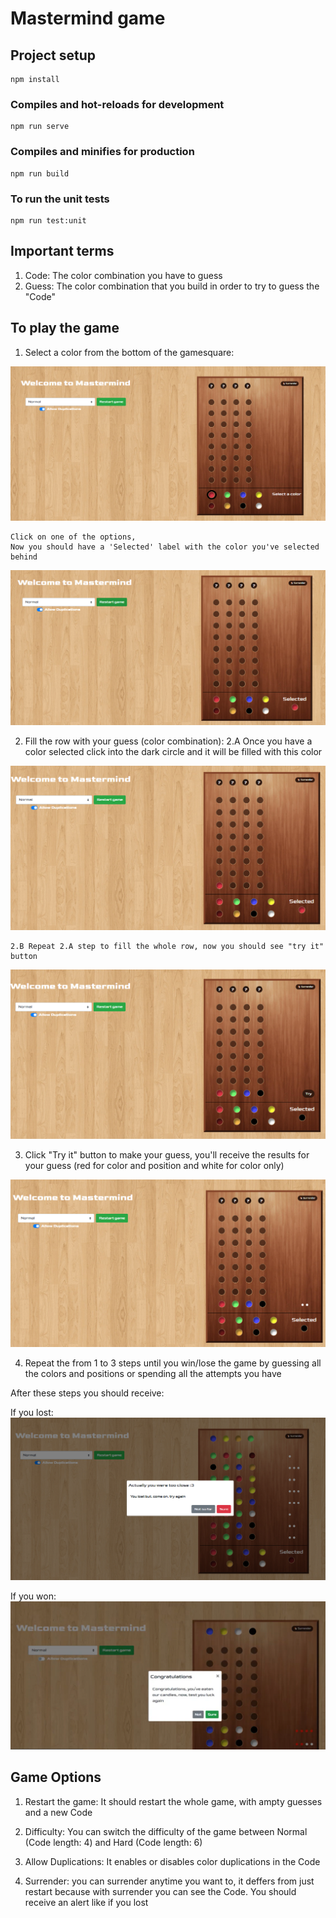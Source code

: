 # Mastermind game

## Project setup
```
npm install
```
### Compiles and hot-reloads for development
```
npm run serve
```
### Compiles and minifies for production
```
npm run build
```
### To run the unit tests
```
npm run test:unit
```
## Important terms

1. Code: The color combination you have to guess
2. Guess: The color combination that you build in order to try to guess the "Code"

## To play the game

1. Select a color from the bottom of the gamesquare:

![alt text](https://github.com/WilsonAlmonte/mastermind-game/blob/main/steps-to-play/1.png?raw=true)

    Click on one of the options,
    Now you should have a 'Selected' label with the color you've selected behind

![alt text](https://github.com/WilsonAlmonte/mastermind-game/blob/main/steps-to-play/2.png?raw=true)

2. Fill the row with your guess (color combination): 
    2.A Once you have a color selected click into the dark circle and it will be filled with this color

![alt text](https://github.com/WilsonAlmonte/mastermind-game/blob/main/steps-to-play/3.png?raw=true)

    2.B Repeat 2.A step to fill the whole row, now you should see "try it" button

![alt text](https://github.com/WilsonAlmonte/mastermind-game/blob/main/steps-to-play/4.png?raw=true)
    
3. Click "Try it" button to make your guess, you'll receive the results for your guess (red for color and position and white for color only)

![alt text](https://github.com/WilsonAlmonte/mastermind-game/blob/main/steps-to-play/5.png?raw=true)

4. Repeat the from 1 to 3 steps until you win/lose the game by guessing all the colors and positions or spending all the attempts you have

After these steps you should receive:

If you lost:
![alt text](https://github.com/WilsonAlmonte/mastermind-game/blob/main/steps-to-play/6.png?raw=true)

If you won:
![alt text](https://github.com/WilsonAlmonte/mastermind-game/blob/main/steps-to-play/7.png?raw=true)


## Game Options

1. Restart the game: It should restart the whole game, with ampty guesses and a new Code

2. Difficulty: You can switch the difficulty of the game between Normal (Code length: 4) and Hard (Code length: 6)

3. Allow Duplications: It enables or disables color duplications in the Code 

4. Surrender: you can surrender anytime you want to, it deffers from just restart because with surrender you can see the Code. You should receive an alert like if you lost
